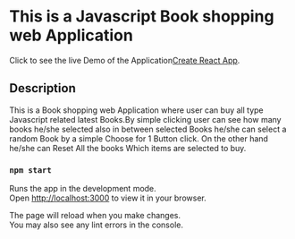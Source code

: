 # This is a Javascript Book shopping web Application

Click to see the live Demo of the Application[Create React App](https://github.com/facebook/create-react-app).

## Description

This is a Book shopping web Application where user can buy all type Javascript related latest Books.By simple clicking user can see how many books he/she selected also in between selected Books he/she can select a random Book by a simple Choose for 1 Button click. On the other hand he/she can Reset All the books Which items are selected to buy. 

### `npm start`

Runs the app in the development mode.\
Open [http://localhost:3000](http://localhost:3000) to view it in your browser.

The page will reload when you make changes.\
You may also see any lint errors in the console.

